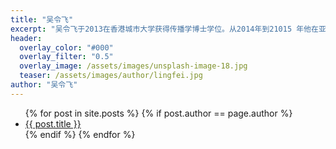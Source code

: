 ```yaml
---
title: "吴令飞"
excerpt: "吴令飞于2013在香港城市大学获得传播学博士学位。从2014年到21015 年他在亚利桑那州立大学的行为、制度与环境中心从事博士后研究工作。2016年至今，他在芝加哥大学的知识实验室从事博士后研究工作。他的主要研究兴趣是团队合作与知识的生产。在研究中，他使用数学建模和机器学习的方法来研究Web of Science，美国专利数据库，Stack Exchange，GitHub 等知识生产系统的大规模数据。他的研究成果发表在Scientific Reports，Physical Review E，PloS ONE等期刊上，并被New Scientist和Science Daily等科学杂志介绍。"
header:
  overlay_color: "#000"
  overlay_filter: "0.5"
  overlay_image: /assets/images/unsplash-image-18.jpg
  teaser: /assets/images/author/lingfei.jpg
author: "吴令飞"
---
```




<ul>
{% for post in site.posts %}
  {% if post.author == page.author %}
    <li><a href="{{ post.url }}">{{ post.title }}</a></li>
  {% endif %}
{% endfor %}
</ul>
